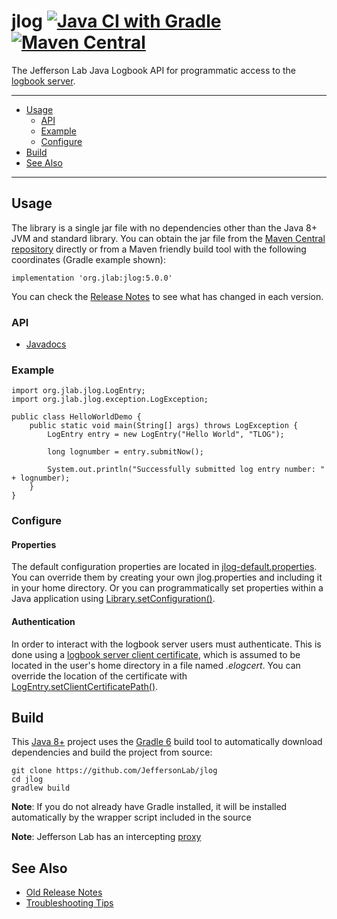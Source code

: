 # jlog [![Java CI with Gradle](https://github.com/JeffersonLab/jlog/actions/workflows/gradle.yml/badge.svg)](https://github.com/JeffersonLab/jlog/actions/workflows/gradle.yml) [![Maven Central](https://img.shields.io/maven-central/v/org.jlab/jlog)](https://repo1.maven.org/maven2/org/jlab/jlog)
The Jefferson Lab Java Logbook API for programmatic access to the [logbook server](https://logbooks.jlab.org/).

---
   - [Usage](https://github.com/JeffersonLab/jlog#usage)
     - [API](https://github.com/JeffersonLab/jlog#api) 
     - [Example](https://github.com/JeffersonLab/jlog#example) 
     - [Configure](https://github.com/JeffersonLab/jlog#configure) 
   - [Build](https://github.com/JeffersonLab/jlog#build)
   - [See Also](https://github.com/JeffersonLab/jlog#see-also)
---

## Usage
The library is a single jar file with no dependencies other than the Java 8+ JVM and standard library.  You can obtain the jar file from the [Maven Central repository](https://repo1.maven.org/maven2/org/jlab/jlog) directly or from a Maven friendly build tool with the following coordinates (Gradle example shown):
```
implementation 'org.jlab:jlog:5.0.0'
```
You can check the [Release Notes](https://github.com/JeffersonLab/jlog/releases) to see what has changed in each version.  
### API
   - [Javadocs](https://jeffersonlab.github.io/jlog/)
### Example
```
import org.jlab.jlog.LogEntry;
import org.jlab.jlog.exception.LogException;

public class HelloWorldDemo {
    public static void main(String[] args) throws LogException {
        LogEntry entry = new LogEntry("Hello World", "TLOG");
        
        long lognumber = entry.submitNow();
        
        System.out.println("Successfully submitted log entry number: " + lognumber);
    }
}
```
### Configure
#### Properties
The default configuration properties are located in [jlog-default.properties](https://github.com/JeffersonLab/jlog/blob/master/src/main/resources/jlog-default.properties).   You can override them by creating your own jlog.properties and including it in your home directory.   Or you can programmatically set properties within a Java application using [Library.setConfiguration()](https://jeffersonlab.github.io/jlog/org/jlab/jlog/Library.html#setConfiguration(java.util.Properties)).

#### Authentication
In order to interact with the logbook server users must authenticate.  This is done using a [logbook server client certificate](https://logbooks.jlab.org/content/api-authentication), which is assumed to be located in the user's home directory in a file named _.elogcert_.  You can override the location of the certificate with [LogEntry.setClientCertificatePath()](https://jeffersonlab.github.io/jlog/org/jlab/jlog/LogEntry.html#setClientCertificatePath(java.lang.String,boolean)).

## Build
This [Java 8+](https://adoptopenjdk.net/) project uses the [Gradle 6](https://gradle.org/) build tool to automatically download dependencies and build the project from source:

```
git clone https://github.com/JeffersonLab/jlog
cd jlog
gradlew build
```
**Note**: If you do not already have Gradle installed, it will be installed automatically by the wrapper script included in the source

**Note**: Jefferson Lab has an intercepting [proxy](https://gist.github.com/slominskir/92c25a033db93a90184a5994e71d0b78)

## See Also
   - [Old Release Notes](https://jeffersonlab.github.io/jlog/release-notes.html)
   - [Troubleshooting Tips](https://github.com/JeffersonLab/jlog/wiki/Troubleshooting)

